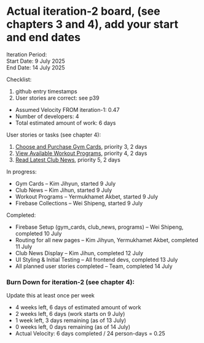 # Actual iteration-2 board, (see chapters 3 and 4), add your start and end dates 
Iteration Period:  
Start Date: 9 July 2025  
End Date: 14 July 2025  

Checklist:  
1. github entry timestamps  
2. User stories are correct: see p39  

* Assumed Velocity FROM iteration-1: 0.47  
* Number of developers: 4  
* Total estimated amount of work: 6 days  

User stories or tasks (see chapter 4):  
1. [Choose and Purchase Gym Cards](./user_stories/user_story_03_purchase_cards.md), priority 3, 2 days  
2. [View Available Workout Programs](./user_stories/user_story_04_view_programs.md), priority 4, 2 days  
3. [Read Latest Club News](./user_stories/user_story_05_club_news.md), priority 5, 2 days  

In progress:  
* Gym Cards – Kim Jihyun, started 9 July  
* Club News – Kim Jihun, started 9 July  
* Workout Programs – Yermukhamet Akbet, started 9 July  
* Firebase Collections – Wei Shipeng, started 9 July  

Completed:  
* Firebase Setup (gym_cards, club_news, programs) – Wei Shipeng, completed 10 July  
* Routing for all new pages – Kim Jihyun, Yermukhamet Akbet, completed 11 July  
* Club News Display – Kim Jihun, completed 12 July  
* UI Styling & Initial Testing – All frontend devs, completed 13 July  
* All planned user stories completed – Team, completed 14 July  

### Burn Down for iteration-2 (see chapter 4):  
Update this at least once per week  
* 4 weeks left, 6 days of estimated amount of work  
* 2 weeks left, 6 days (work starts on 9 July)  
* 1 week left, 3 days remaining (as of 13 July)  
* 0 weeks left, 0 days remaining (as of 14 July)  
* Actual Velocity: 6 days completed / 24 person-days = 0.25  

